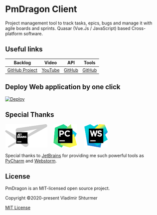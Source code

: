 # PmDragon Client
Project management tool to track tasks, epics, bugs and manage it with agile boards and sprints.
Quasar (Vue.Js / JavaScript) based Cross-platform software.

## Useful links
| Backlog                                                                               | Video                                                                                          | API                                                         | Tools                                              |
|---------------------------------------------------------------------------------------|------------------------------------------------------------------------------------------------|-------------------------------------------------------------|----------------------------------------------------|
| [GitHub Project](https://github.com/cybersturmer/pmdragon/projects/1?fullscreen=true) | [YouTube](https://www.youtube.com/watch?v=WMnpMHidtAk&list=PLS5PU3BKdEGuFIM_HychaVfK8wwyLmTR0) | [GitHub](https://github.com/cybersturmer/pmdragon-core-api) | [GitHub](https://github.com/cybersturmer/pmdragon) |

## Deploy Web application by one click
[![Deploy](https://www.herokucdn.com/deploy/button.svg)](https://heroku.com/deploy?template=https://github.com/cybersturmer/pmdragon-client)


## Special Thanks
<img src="https://raw.githubusercontent.com/cybersturmer/pmdragon/master/docs/images/jetbrains-variant-4-grayscale.svg" height="75">&nbsp;&nbsp;&nbsp;&nbsp;&nbsp;<img src="https://raw.githubusercontent.com/cybersturmer/pmdragon/master/docs/images/icon-pycharm.svg" height="75">&nbsp;&nbsp;&nbsp;&nbsp;&nbsp;&nbsp;<img src="https://raw.githubusercontent.com/cybersturmer/pmdragon/master/docs/images/icon-webstorm.svg" height="75">

Special thanks to [JetBrains](https://www.jetbrains.com/?from=pmdragon) for providing me such powerful tools as [PyCharm](https://www.jetbrains.com/pycharm/?from=pmdragon) and [Webstorm](https://www.jetbrains.com/webstorm/?from=pmdragon).


## License

PmDragon is an MIT-licensed open source project.

Copyright ©2020-present Vladimir Shturmer

[MIT License](https://en.wikipedia.org/wiki/MIT_License)
